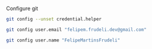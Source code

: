 Configure git
```bash
git config --unset credential.helper

git config user.email "felipem.frudeli.dev@gmail.com"

git config user.name "FelipeMartinsFrudeli"
```

